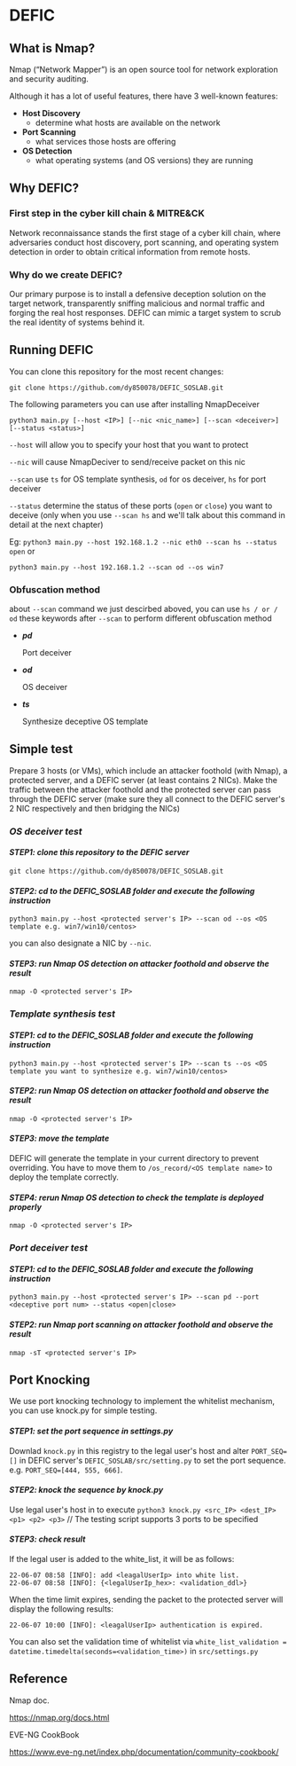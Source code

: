 # DEFIC

## What is Nmap?
Nmap (“Network Mapper”) is an open source tool for network exploration and security auditing.

Although it has a lot of useful features, there have 3 well-known features:    
 - **Host Discovery**
    -  determine what hosts are available on the network
 - **Port Scanning**
    -  what services those hosts are offering
 - **OS Detection**
    -  what operating systems (and OS versions) they are running


## Why DEFIC?

### First step in the cyber kill chain & MITRE&CK
Network reconnaissance stands the first stage of a cyber kill chain, where adversaries conduct host discovery, port scanning, and operating system detection in order to obtain critical information from remote hosts. 

### Why do we create DEFIC?
Our primary purpose is to install a defensive deception solution on the target network, transparently sniffing malicious and normal traffic and forging the real host responses. DEFIC can mimic a target system to scrub the real identity of systems behind it.

## Running DEFIC

You can clone this repository for the most recent changes:

```git clone https://github.com/dy850078/DEFIC_SOSLAB.git```

The following parameters you can use after installing NmapDeceiver

```python3 main.py [--host <IP>] [--nic <nic_name>] [--scan <deceiver>] [--status <status>]```

```--host``` will allow you to specify your host that you want to protect

```--nic```  will cause NmapDeciver to send/receive packet on this nic

```--scan``` use ```ts``` for OS template synthesis, ```od``` for os deceiver, ```hs``` for port deceiver

```--status``` determine the status of these ports (```open``` or ```close```) you want to deceive (only when you use ```--scan hs``` and we'll talk about this command in detail at the next chapter)

Eg: ```python3 main.py --host 192.168.1.2 --nic eth0 --scan hs --status open``` or  

```python3 main.py --host 192.168.1.2 --scan od --os win7```

### Obfuscation method

about ```--scan``` command we just descirbed aboved, you can use ```hs / or / od``` these keywords after ```--scan``` to perform different obfuscation method

- ***pd***

  Port deceiver

- ***od***

  OS deceiver

- ***ts***

  Synthesize deceptive OS template
  

## Simple test

Prepare 3 hosts (or VMs), which include an attacker foothold (with Nmap), a protected server, and a DEFIC server (at least contains 2 NICs).
Make the traffic between the attacker foothold and the protected server can pass through the DEFIC server (make sure they all connect to the DEFIC server's 2 NIC respectively and then bridging the NICs)


### *OS deceiver test*

#### *STEP1: clone this repository to the DEFIC server*

```git clone https://github.com/dy850078/DEFIC_SOSLAB.git```

#### *STEP2: cd to the DEFIC_SOSLAB folder and execute the following instruction*

```python3 main.py --host <protected server's IP> --scan od --os <OS template e.g. win7/win10/centos>```

you can also designate a NIC by ```--nic```.

#### *STEP3: run Nmap OS detection on attacker foothold and observe the result*

```nmap -O <protected server's IP>```



### *Template synthesis test*

#### *STEP1: cd to the DEFIC_SOSLAB folder and execute the following instruction*

```python3 main.py --host <protected server's IP> --scan ts --os <OS template you want to synthesize e.g. win7/win10/centos>```

#### *STEP2: run Nmap OS detection on attacker foothold and observe the result*

```nmap -O <protected server's IP>```

#### *STEP3: move the template*

DEFIC will generate the template in your current directory to prevent overriding. You have to move them to ```/os_record/<OS template name>``` to deploy the template correctly.

#### *STEP4: rerun Nmap OS detection to check the template is deployed properly*

```nmap -O <protected server's IP>```



### *Port deceiver test*

#### *STEP1: cd to the DEFIC_SOSLAB folder and execute the following instruction*

```python3 main.py --host <protected server's IP> --scan pd --port <deceptive port num> --status <open|close>```

#### *STEP2: run Nmap port scanning on attacker foothold and observe the result*

```nmap -sT <protected server's IP>```

## Port Knocking
We use port knocking technology to implement the whitelist mechanism, you can use knock.py for simple testing.

#### *STEP1: set the port sequence in settings.py*
Downlad ```knock.py``` in this registry to the legal user's host and alter ```PORT_SEQ=[]``` in DEFIC server's ```DEFIC_SOSLAB/src/setting.py``` to set the port sequence.
e.g. ```PORT_SEQ=[444, 555, 666]```.

#### *STEP2: knock the sequence by knock.py*
Use legal user's host in to execute ```python3 knock.py <src_IP> <dest_IP> <p1> <p2> <p3>``` // The testing script supports 3 ports to be specified

#### *STEP3: check result*
If the legal user is added to the white_list, it will be as follows:
```
22-06-07 08:58 [INFO]: add <leagalUserIp> into white list.
22-06-07 08:58 [INFO]: {<legalUserIp_hex>: <validation_ddl>}
```
When the time limit expires, sending the packet to the protected server will display the following results:
```
22-06-07 10:00 [INFO]: <leagalUserIp> authentication is expired.
```
You can also set the validation time of whitelist via
```white_list_validation = datetime.timedelta(seconds=<validation_time>)``` in ```src/settings.py```




## Reference

Nmap doc.

https://nmap.org/docs.html

EVE-NG CookBook

https://www.eve-ng.net/index.php/documentation/community-cookbook/
